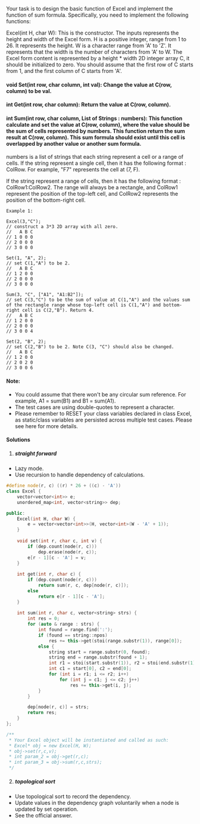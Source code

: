 Your task is to design the basic function of Excel and implement the function of sum formula. Specifically, you need to implement the following functions:

Excel(int H, char W): This is the constructor. The inputs represents the height and width of the Excel form. H is a positive integer, range from 1 to 26. It represents the height. W is a character range from 'A' to 'Z'. It represents that the width is the number of characters from 'A' to W. The Excel form content is represented by a height * width 2D integer array C, it should be initialized to zero. You should assume that the first row of C starts from 1, and the first column of C starts from 'A'.

#### void Set(int row, char column, int val): Change the value at C(row, column) to be val.

#### int Get(int row, char column): Return the value at C(row, column).

#### int Sum(int row, char column, List of Strings : numbers): This function calculate and set the value at C(row, column), where the value should be the sum of cells represented by numbers. This function return the sum result at C(row, column). This sum formula should exist until this cell is overlapped by another value or another sum formula.

numbers is a list of strings that each string represent a cell or a range of cells. If the string represent a single cell, then it has the following format : ColRow. For example, "F7" represents the cell at (7, F).

If the string represent a range of cells, then it has the following format : ColRow1:ColRow2. The range will always be a rectangle, and ColRow1 represent the position of the top-left cell, and ColRow2 represents the position of the bottom-right cell.

```
Example 1:

Excel(3,"C"); 
// construct a 3*3 2D array with all zero.
//   A B C
// 1 0 0 0
// 2 0 0 0
// 3 0 0 0

Set(1, "A", 2);
// set C(1,"A") to be 2.
//   A B C
// 1 2 0 0
// 2 0 0 0
// 3 0 0 0

Sum(3, "C", ["A1", "A1:B2"]);
// set C(3,"C") to be the sum of value at C(1,"A") and the values sum of the rectangle range whose top-left cell is C(1,"A") and bottom-right cell is C(2,"B"). Return 4. 
//   A B C
// 1 2 0 0
// 2 0 0 0
// 3 0 0 4

Set(2, "B", 2);
// set C(2,"B") to be 2. Note C(3, "C") should also be changed.
//   A B C
// 1 2 0 0
// 2 0 2 0
// 3 0 0 6
```

#### Note:

-    You could assume that there won't be any circular sum reference. For example, A1 = sum(B1) and B1 = sum(A1).
-    The test cases are using double-quotes to represent a character.
-    Please remember to RESET your class variables declared in class Excel, as static/class variables are persisted across multiple test cases. Please see here for more details.


#### Solutions

1. ##### straight forward

- Lazy mode.
- Use recursion to handle dependency of calculations.

```c++
#define node(r, c) ((r) * 26 + ((c) - 'A'))
class Excel {
    vector<vector<int>> e;
    unordered_map<int, vector<string>> dep;

public:
    Excel(int H, char W) {
        e = vector<vector<int>>(H, vector<int>(W - 'A' + 1));
    }
    
    void set(int r, char c, int v) {
        if (dep.count(node(r, c)))
            dep.erase(node(r, c));
        e[r - 1][c - 'A'] = v;
    }
    
    int get(int r, char c) {
        if (dep.count(node(r, c)))
            return sum(r, c, dep[node(r, c)]);
        else
            return e[r - 1][c - 'A'];
    }
    
    int sum(int r, char c, vector<string> strs) {
        int res = 0;
        for (auto & range : strs) {
            int found = range.find(':');
            if (found == string::npos)
                res += this->get(stoi(range.substr(1)), range[0]);
            else {
                string start = range.substr(0, found);
                string end = range.substr(found + 1);
                int r1 = stoi(start.substr(1)), r2 = stoi(end.substr(1));
                int c1 = start[0], c2 = end[0]; 
                for (int i = r1; i <= r2; i++)
                    for (int j = c1; j <= c2; j++)
                        res += this->get(i, j);
            }
        }

        dep[node(r, c)] = strs;
        return res;
    }
};

/**
 * Your Excel object will be instantiated and called as such:
 * Excel* obj = new Excel(H, W);
 * obj->set(r,c,v);
 * int param_2 = obj->get(r,c);
 * int param_3 = obj->sum(r,c,strs);
 */
```


2. ##### topological sort

- Use topological sort to record the dependency.
- Update values in the dependency graph voluntarily when a node is updated by set operation.
- See the official answer.

```c++

```